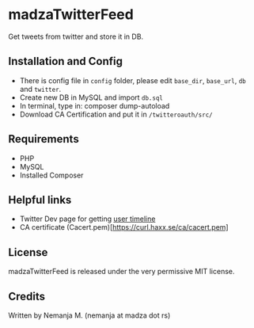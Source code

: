 # madzaTwitterFeed
Get tweets from twitter and store it in DB.

## Installation and Config
* There is config file in `config` folder, please edit `base_dir`, `base_url`, `db` and `twitter`.
* Create new DB in MySQL and import `db.sql`
* In terminal, type in: composer dump-autoload
* Download CA Certification and put it in `/twitteroauth/src/`


## Requirements
* PHP
* MySQL
* Installed Composer

## Helpful links
* Twitter Dev page for getting [user timeline](https://dev.twitter.com/rest/reference/get/statuses/user_timeline)
* CA certificate (Cacert.pem)[https://curl.haxx.se/ca/cacert.pem]

## License
madzaTwitterFeed is released under the very permissive MIT license.

## Credits
Written by Nemanja M. (nemanja at madza dot rs)